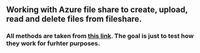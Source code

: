 ## Working with Azure file share to create, upload, read and delete files from fileshare.

### All methods are taken from [this link](https://docs.microsoft.com/en-us/azure/storage/files/storage-python-how-to-use-file-storage?tabs=python). The goal is just to test how they work for furhter purposes.



